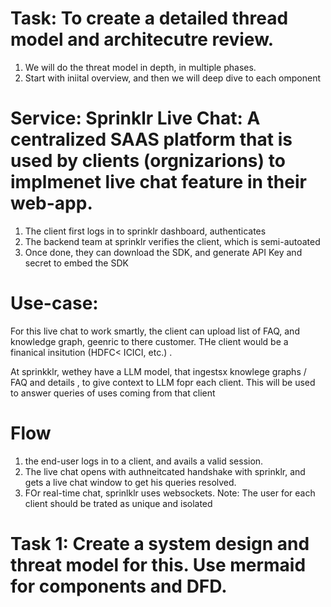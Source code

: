 # Task: To create a detailed thread model and architecutre review.
1. We will do the threat model in depth, in multiple phases. 
2. Start with iniital overview, and then we will deep dive to each omponent


# Service: Sprinklr Live Chat: A centralized SAAS platform that is used by clients (orgnizarions) to implmenet live chat feature in their web-app. 

1. The client first logs in to sprinklr dashboard, authenticates
2. The backend team at sprinklr verifies the client, which is semi-autoated
3. Once done, they can download the SDK, and generate API Key and secret to embed the SDK

# Use-case:
For this live chat to work smartly, the client can upload list of FAQ, and knowledge graph, geenric to there customer. THe client would be a finanical insitution (HDFC< ICICI, etc.) .

At sprinkklr, wethey have a LLM model, that ingestsx knowlege graphs / FAQ and details , to give context to LLM fopr each client. This will be used to answer queries of uses coming from that client

# Flow
1. the end-user logs in to a client, and avails a valid session.
2. The live chat opens with authneitcated handshake with sprinklr,  and gets a live chat window to get his queries resolved.
3. FOr real-time chat, sprinlklr uses websockets.
Note: The user for each client should be trated as unique and isolated


# Task 1: Create a system design and threat model for this. Use mermaid for components and DFD.
